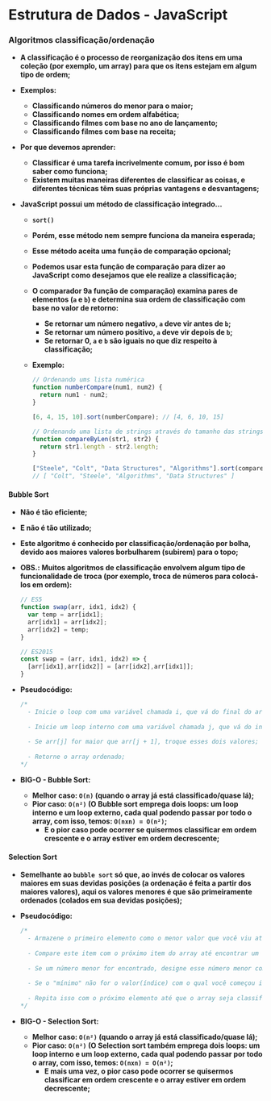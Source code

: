 # Estrutura de Dados - JavaScript



### Algoritmos classificação/ordenação

- **A classificação é o processo de reorganização dos itens em uma coleção (por exemplo, um array) para que os itens estejam em algum tipo de ordem;**

- **Exemplos:**

  - **Classificando números do menor para o maior;**
  - **Classificando nomes em ordem alfabética;**
  - **Classificando filmes com base no ano de lançamento;**
  - **Classificando filmes com base na receita;**

- **Por que devemos aprender:**

  - **Classificar é uma tarefa incrivelmente comum, por isso é bom saber como funciona;**
  - **Existem muitas maneiras diferentes de classificar as coisas, e diferentes técnicas têm suas próprias vantagens e desvantagens;**

- **JavaScript possui um método de classificação integrado...**

  - **`sort()`**

  - **Porém, esse método nem sempre funciona da maneira esperada;**

  - **Esse método aceita uma função de comparação opcional;**

  - **Podemos usar esta função de comparação para dizer ao JavaScript como desejamos que ele realize a classificação;**

  - **O comparador 9a função de comparação) examina pares de elementos (`a` e `b`) e determina sua ordem de classificação com base no valor de retorno:**

    - **Se retornar um número negativo, `a` deve vir antes de `b`;**
    - **Se retornar um número positivo, `a` deve vir depois de `b`;**
    - **Se retornar 0, `a` e `b` são iguais no que diz respeito à classificação;**

  - **Exemplo:**

    ```javascript
    // Ordenando ums lista numérica
    function numberCompare(num1, num2) {
      return num1 - num2;
    }
    
    [6, 4, 15, 10].sort(numberCompare); // [4, 6, 10, 15]
    
    // Ordenando uma lista de strings através do tamanho das strings
    function compareByLen(str1, str2) {
      return str1.length - str2.length;
    }
    
    ["Steele", "Colt", "Data Structures", "Algorithms"].sort(compareByLen);
    // [ "Colt", "Steele", "Algorithms", "Data Structures" ]
    ```

    

#### Bubble Sort

- **Não é tão eficiente;**

- **E não é tão utilizado;**

- **Este algoritmo é conhecido por classificação/ordenação por bolha, devido aos maiores valores borbulharem (subirem) para o topo;**

- **OBS.: Muitos algoritmos de classificação envolvem algum tipo de funcionalidade de troca (por exemplo, troca de números para colocá-los em ordem):**

  ```javascript
  // ES5
  function swap(arr, idx1, idx2) {
    var temp = arr[idx1];
    arr[idx1] = arr[idx2];
    arr[idx2] = temp;
  }
  
  // ES2015
  const swap = (arr, idx1, idx2) => {
    [arr[idx1],arr[idx2]] = [arr[idx2],arr[idx1]];
  }
  ```

- **Pseudocódigo:**

  ```javascript
  /*
  	- Inicie o loop com uma variável chamada i, que vá do final do array até o início;
  	
  	- Inicie um loop interno com uma variável chamada j, que vá do início até o índice i - 1;
  	
  	- Se arr[j] for maior que arr[j + 1], troque esses dois valores;
  	
  	- Retorne o array ordenado;
  */
  ```

- **BIG-O - Bubble Sort:**

  - **Melhor caso: `O(n)` (quando o array já está classificado/quase lá);**
  - **Pior caso: `O(n²)` (O Bubble sort emprega dois loops: um loop interno e um loop externo, cada qual podendo passar por todo o array, com isso, temos: `O(nxn) = O(n²)`;**
    - **E o pior caso pode ocorrer se quisermos classificar em ordem crescente e o array estiver em ordem decrescente;**

#### Selection Sort

- **Semelhante ao `bubble sort` só que, ao invés de colocar os valores maiores em suas devidas posições (a ordenação é feita a partir dos maiores valores), aqui os valores menores é que são primeiramente ordenados (colados em sua devidas posições);**

- **Pseudocódigo:**

  ```javascript
  /*
  	- Armazene o primeiro elemento como o menor valor que você viu até agora;
  	
  	- Compare este item com o próximo item do array até encontrar um número menor;
  	
  	- Se um número menor for encontrado, designe esse número menor como o novo "mínimo" e continue até o final do array;
  	
  	- Se o "mínimo" não for o valor(índice) com o qual você começou inicialmente, troque os dois valores (o que salvamos na 	real, não é o número e sim o índice);
  	
  	- Repita isso com o próximo elemento até que o array seja classificada;
  */
  ```

- **BIG-O - Selection Sort:**
  - **Melhor caso: `O(n²)` (quando o array já está classificado/quase lá);**
  - **Pior caso: `O(n²)` (O Selection sort também emprega dois loops: um loop interno e um loop externo, cada qual podendo passar por todo o array, com isso, temos: `O(nxn) = O(n²)`;**
    - **E mais uma vez, o pior caso pode ocorrer se quisermos classificar em ordem crescente e o array estiver em ordem decrescente;**



